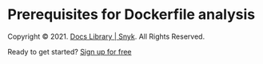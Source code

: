 # Prerequisites for Dockerfile analysis

Copyright © 2021. [Docs Library \| Snyk](https://github.com/snyk/user-docs/tree/75cbddc84902693171786610d68edd1dc502bd55/hc/en-us/README.md). All Rights Reserved.

Ready to get started? [Sign up for free](https://snyk.io/login?cta=sign-up&loc=footer&page=support_docs_page)

